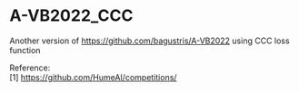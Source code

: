 # A-VB2022_CCC
Another version of https://github.com/bagustris/A-VB2022 using CCC loss function

Reference:   
[1] https://github.com/HumeAI/competitions/
